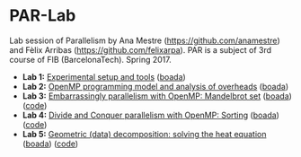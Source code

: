 # PAR-Lab
Lab session of Parallelism by Ana Mestre (https://github.com/anamestre) and Fèlix Arribas (https://github.com/felixarpa).
PAR is a subject of 3rd course of FIB (BarcelonaTech).
Spring 2017.

- **Lab 1:** [Experimental setup and tools](https://github.com/felixarpa/PAR-Lab/blob/master/deliverables/par2312-lab1.pdf) ([boada](https://github.com/felixarpa/PAR-Lab/blob/master/boada/lab1))
- **Lab 2:** [OpenMP programming model and analysis of overheads](https://github.com/felixarpa/PAR-Lab/blob/master/deliverables/par2312-lab2.pdf) ([boada](https://github.com/felixarpa/PAR-Lab/blob/master/boada/lab2))
- **Lab 3:** [Embarrassingly parallelism with OpenMP: Mandelbrot set](https://github.com/felixarpa/PAR-Lab/blob/master/deliverables/par2312-lab3/par2312-lab3.pdf) ([boada](https://github.com/felixarpa/PAR-Lab/blob/master/boada/lab3)) ([code](https://github.com/felixarpa/PAR-Lab/tree/master/deliverables/par2312-lab3/code))
- **Lab 4:** [Divide and Conquer parallelism with OpenMP: Sorting](https://github.com/felixarpa/PAR-Lab/blob/master/deliverables/par2312-lab4/par2312-lab4.pdf) ([boada](https://github.com/felixarpa/PAR-Lab/blob/master/boada/lab4)) ([code](https://github.com/felixarpa/PAR-Lab/tree/master/deliverables/par2312-lab4/code))
- **Lab 5:** [Geometric (data) decomposition: solving the heat equation](https://github.com/felixarpa/PAR-Lab/blob/master/deliverables/par2312-lab4/par2312-lab4.pdf) ([boada](https://github.com/felixarpa/PAR-Lab/blob/master/boada/lab5)) ([code](https://github.com/felixarpa/PAR-Lab/tree/master/deliverables/par2312-lab5/code))

